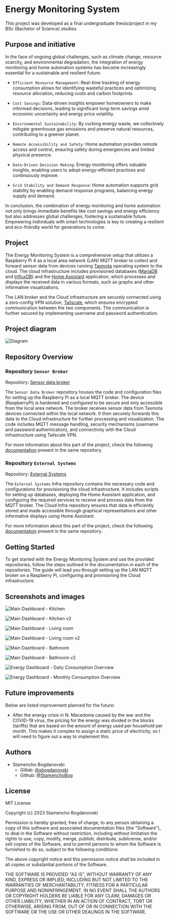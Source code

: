 # Energy Monitoring System

This project was developed as a final undergraduate thesis/project in my BSc (Bachelor of Science) studies.

## Purpose and initiative

In the face of ongoing global challenges, such as climate change, resource scarcity, and environmental degradation, the integration of energy monitoring and home automation systems has become increasingly essential for a sustainable and resilient future.

- `Efficient Resource Management`: Real-time tracking of energy consumption allows for identifying wasteful practices and optimizing resource allocation, reducing costs and carbon footprints.

- `Cost Savings`: Data-driven insights empower homeowners to make informed decisions, leading to significant long-term savings amid economic uncertainty and energy price volatility.

- `Environmental Sustainability`: By curbing energy waste, we collectively mitigate greenhouse gas emissions and preserve natural resources, contributing to a greener planet.

- `Remote Accessibility and Safety`: Home automation provides remote access and control, ensuring safety during emergencies and limited physical presence.

- `Data-Driven Decision Making`: Energy monitoring offers valuable insights, enabling users to adopt energy-efficient practices and continuously improve.

- `Grid Stability and Demand Response`: Home automation supports grid stability by enabling demand response programs, balancing energy supply and demand.

In conclusion, the combination of energy monitoring and home automation not only brings immediate benefits like cost savings and energy efficiency but also addresses global challenges, fostering a sustainable future. Empowering individuals with smart technologies is key to creating a resilient and eco-friendly world for generations to come.

## Project

The Energy Monitoring System is a comprehensive setup that utilizes a Raspberry Pi 4 as a local area network (LAN) MQTT broker to collect and forward sensor data from devices running [Tasmota](https://tasmota.github.io/docs/) operating system to the cloud. The cloud infrastructure includes provisioned databases ([MariaDB](https://mariadb.com/kb/en/documentation/) and [InfluxDB](https://docs.influxdata.com/influxdb/v2.7/)) and the [Home Assistant](https://www.home-assistant.io/docs/) application, which processes and displays the received data in various formats, such as graphs and other informative visualizations.

The LAN broker and the Cloud infrastructure are securely connected using a zero-config VPN solution, [Tailscale](https://tailscale.com/kb/), which ensures encrypted communication between the two components. The communication is further secured by implementing username and password authentication.

## Project diagram

![Diagram](docs/diagrams/energy_monitoring_system_diagram.png)

## Repository Overview

### Repository `Sensor Broker`

Repository: [Sensor data broker](sensor_data_broker/README.md)

The `Sensor Data Broker` repository houses the code and configuration files for setting up the Raspberry Pi as a local MQTT broker. The device (RaspberryPi) is hardened and configured to be secure and only accessible from the local area network. The broker receives sensor data from Tasmota devices connected within the local network. It then securely forwards this data to the Cloud infrastructure for further processing and visualization. The code includes MQTT message handling, security mechanisms (username and password authentication), and connectivity with the Cloud infrastructure using Tailscale VPN.

For more information about this part of the project, check the following [documentation](sensor_data_broker/README.md) present in the same repository.

### Repository `External Systems`

Repository: [External Systems](external_systems/README.md)

The `External Systems` Infra repository contains the necessary code and configurations for provisioning the cloud infrastructure. It includes scripts for setting up databases, deploying the Home Assistant application, and configuring the required services to receive and process data from the MQTT broker. The Cloud Infra repository ensures that data is efficiently stored and made accessible through graphical representations and other informative displays using Home Assistant.

For more information about this part of the project, check the following [documentation](external_systems/README.mdd) present in the same repository.

## Getting Started

To get started with the Energy Monitoring System and use the provided repositories, follow the steps outlined in the documentation in each of the repositories. The guide will lead you through setting up the LAN MQTT broker on a Raspberry Pi, configuring and provisioning the Cloud infrastructure.

## Screenshots and images

![Main Dashboard - Kitchen](docs/images/main_dashboard_kitchen_MKD.png)

![Main Dashboard - Kitchen v2](docs/images/main_dashboard_kitchen_MKD_v2.png)

![Main Dashboard - Living room](docs/images/main_dashboard_living_room_MKD.png)

![Main Dashboard - Living room v2](docs/images/main_dashboard_living_room_MKD_v2.png)

![Main Dashboard - Bathroom](docs/images/main_dashboard_bathroom_MKD.png)

![Main Dashboard - Bathroom v2](docs/images/main_dashboard_bathroom_MKD_v2.png)

![Energy Dashboard - Daily Consumption Overview](docs/images/energy_dashboard_daily_consumption.png)

![Energy Dashboard - Monthly Consumption Overview](docs/images/energy_dashboard_monthly_consumption.png)

## Future improvements

 Below are listed improvement planned for the future:

- After the energy crisis in N. Macedonia caused by the war and the COVID-19 virus, the pricing for the energy was divided in the blocks (tariffs) that are based on the amount of energy used per household per month. This makes it complex to assign a static price of electricity, so I will need to figure out a way to implement this.

## Authors

- Stamencho Bogdanovski
  - Gitlab: [@sbogdanovski](https://gitlab.com/sbogdanovski)
  - Github: [@StamenchoBog](https://github.com/StamenchoBog)

## License

MIT License

Copyright (c) 2023 Stamencho Bogdanovski

Permission is hereby granted, free of charge, to any person obtaining a copy
of this software and associated documentation files (the "Software"), to deal
in the Software without restriction, including without limitation the rights
to use, copy, modify, merge, publish, distribute, sublicense, and/or sell
copies of the Software, and to permit persons to whom the Software is
furnished to do so, subject to the following conditions:

The above copyright notice and this permission notice shall be included in all
copies or substantial portions of the Software.

THE SOFTWARE IS PROVIDED "AS IS", WITHOUT WARRANTY OF ANY KIND, EXPRESS OR
IMPLIED, INCLUDING BUT NOT LIMITED TO THE WARRANTIES OF MERCHANTABILITY,
FITNESS FOR A PARTICULAR PURPOSE AND NONINFRINGEMENT. IN NO EVENT SHALL THE
AUTHORS OR COPYRIGHT HOLDERS BE LIABLE FOR ANY CLAIM, DAMAGES OR OTHER
LIABILITY, WHETHER IN AN ACTION OF CONTRACT, TORT OR OTHERWISE, ARISING FROM,
OUT OF OR IN CONNECTION WITH THE SOFTWARE OR THE USE OR OTHER DEALINGS IN THE
SOFTWARE.
